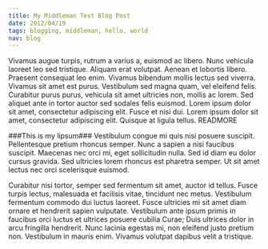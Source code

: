 ```yaml
--- 
title: My Middleman Test Blog Post
date: 2012/04/19
tags: blogging, middleman, hello, world
nav: blog
---
```


Vivamus augue turpis, rutrum a varius a, euismod ac libero. Nunc vehicula laoreet leo sed tristique. Aliquam erat volutpat. Aenean et lobortis libero. Praesent consequat leo enim. Vivamus bibendum mollis lectus sed viverra. Vivamus sit amet est purus. Vestibulum sed magna quam, vel eleifend felis. Curabitur purus purus, vehicula sit amet ultricies non, mollis ac lorem. Sed aliquet ante in tortor auctor sed sodales felis euismod. Lorem ipsum dolor sit amet, consectetur adipiscing elit. Fusce et nisi dui. Lorem ipsum dolor sit amet, consectetur adipiscing elit. Quisque at ligula tellus.
READMORE

###This is my lipsum###
Vestibulum congue mi quis nisi posuere suscipit. Pellentesque pretium rhoncus semper. Nunc a sapien a nisi faucibus suscipit. Maecenas nec orci mi, eget sollicitudin nulla. Sed id diam eu dolor cursus gravida. Sed ultricies lorem rhoncus est pharetra semper. Ut sit amet lectus nec orci scelerisque euismod.

Curabitur nisi tortor, semper sed fermentum sit amet, auctor id tellus. Fusce turpis lectus, malesuada et facilisis vitae, tincidunt nec metus. Vestibulum fermentum commodo dui luctus laoreet. Fusce ultricies mi sit amet diam ornare et hendrerit sapien vulputate. Vestibulum ante ipsum primis in faucibus orci luctus et ultrices posuere cubilia Curae; Duis ultrices dolor in arcu fringilla hendrerit. Nunc lacinia egestas mi, non eleifend justo pretium non. Vestibulum in mauris enim. Vivamus volutpat dapibus velit a tristique.